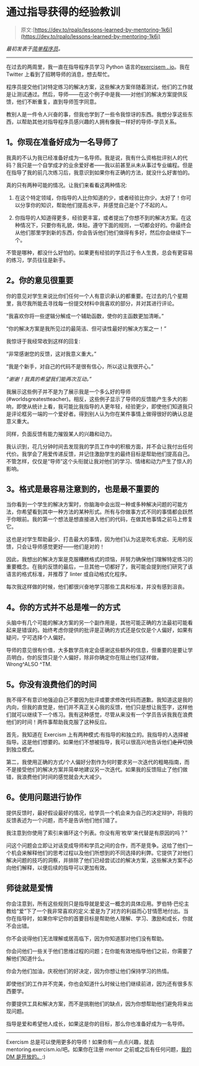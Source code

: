 # 通过指导获得的经验教训

> 原文:[https://dev.to/rpalo/lessons-learned-by-mentoring-1k6i](https://dev.to/rpalo/lessons-learned-by-mentoring-1k6i)

*最初发表于[简单程序员](https://simpleprogrammer.com/lessons-learned-mentoring-programmers/)。*

* * *

在过去的两周里，我一直在指导程序员学习 Python 语言的[exercisem . io](https://exercism.io)。我在 Twitter 上看到了招聘导师的消息，想去帮忙。

程序员提交他们对特定练习的解决方案，这些解决方案伴随着测试，他们的工作就是让测试通过。然后，导师——在这个例子中是我——对他们的解决方案提供反馈，他们不断重复，直到导师签字同意。

教别人是一件令人兴奋的事，但我也学到了一些令我惊讶的东西。我想分享这些东西，以帮助其他对指导程序员感兴趣的人拥有像我一样好的导师-学员关系。

## 1。你现在准备好成为一名导师了

我真的不认为我已经准备好成为一名导师。我是说，我有什么资格批评别人的代码？我只是一个自学成才的业余爱好者——我以前甚至从未从事过专业编程。但是在指导了我的前几次练习后，我意识到如果你有正确的方法，就没什么好害怕的。

真的只有两种可能的情况。让我们来看看这两种情况:

1.  在这个特定领域，你指导的人比你知道的少，或者经验比你少。太好了！你可以分享你的知识，帮助他们提高水平，并感觉自己是个了不起的人。

2.  你指导的人知道得更多，经验更丰富，或者提出了你想不到的解决方案。在这种情况下，只要你有礼貌，体贴，遵守下面的规则，一切都会好的。你最终会从他们那里学到新的东西，你会告诉他们他们做得有多好，然后你会继续下一个。

不管是哪种，都没什么好怕的。如果更有经验的学员过于令人生畏，总会有更容易的练习，学员往往是新手。

## 2。你的意见很重要

你的意见对学生来说比你们任何一个人有意识承认的都重要。在过去的几个星期里，我尽我所能去寻找每一份提交材料中我喜欢的部分，并对其进行评论。

“我喜欢你将一些逻辑分解成一个辅助函数，使你的主函数更加清晰。”

“你的解决方案是我所见过的最简洁、但可读性最好的解决方案之一！”

我惊讶于我经常收到这样的回复:

“非常感谢您的反馈，这对我意义重大。”

“我是个新手，对自己的代码不是很有信心，所以这让我很开心。”

*“谢谢！我真的希望我们能再次互动。”*

我展示这些例子并不是为了展示我是一个多么好的导师(#worldsgreatestteacher)。相反，这些例子显示了导师的反馈能产生多大的影响，即使从统计上看，我可能比我指导的人更年轻，经验更少，即使他们知道我只是评论框另一端的一个爱好者。得到别人认为你在某件事情上做得很好的确认总是意义重大。

同样，负面反馈有能力摧毁某人的兴趣和动力。

我认识到，花几分钟时间去发现我的学员工作中的积极方面，并不会让我付出任何代价。我学会了用爱传递反馈，并记住激励学生的最终目标是帮助他们提高自己。不管怎样，仅仅是“导师”这个头衔就让我对他们的学习、情绪和动力产生了惊人的影响。

## 3。格式是最容易注意到的，也是最不重要的

当你看到一个学生的解决方案时，你脑海中会出现一种或多种解决问题的可能方法，你希望看到其中一种方法的某种形式。所有与你做事方式不同的事情都会跃然于你眼前。我的第一个想法是想直接进入他们的代码，在做其他事情之前马上修复它。

这也是对学生帮助最少、打击最大的事情，因为他们认为这是吹毛求疵、无用的反馈，只会让导师感觉更好——他们是对的！

因此，我想出的解决方案是克服糟糕格式的烦恼，并努力确保他们理解特定练习的重要概念。在我的反馈的最后，一旦其他一切都好了，我可能会提到他们研究了该语言的格式标准，并推荐了 linter 或自动格式化程序。

每次我这样做的时候，他们都很兴奋地学习那些工具和标准，并没有感到沮丧。

## 4。你的方式并不总是唯一的方式

头脑中有几个可能的解决方案的另一个副作用是，其他可能正确的方法最初可能看起来是错误的。始终考虑你提供的批评是正确的方式还是仅仅是个人偏好，如果有疑问，宁可选择个人偏好。

导师的意见很有价值，大多数学员肯定会感谢这些额外的信息，但重要的是要让学员明白，你的反馈只是个人偏好，除非你确定你在阻止他们这样做，Wrong^ALSO ^TM.

## 5。你没有浪费他们的时间

我不得不有意识地强迫自己不要因为批评或要求修改代码而道歉。我知道这是我的内向，但我的直觉是，他们并不真正关心我的反馈，他们只是想让我签字，这样他们就可以继续下一个练习。我有这种感觉，尽管从来没有一个学员告诉我我在浪费他们的时间！两件事帮助我克服了这种反应。

首先，我知道在 Exercism 上有两种模式:有指导的和独立的。我指导的人选择被指导。这是他们想要的。如果他们不想被指导，我可以很高兴地告诉他们~~走开~~切换到独立模式。

第二，我使用正确的方式/个人偏好分割作为何时要求另一次迭代的粗略指南，而不是接受他们的解决方案并简单地建议另一次迭代。如果我的反馈阻止了他们做错，我浪费他们时间的感觉就会大大减少。

## 6。使用问题进行协作

提供反馈时，最好假设最好的情况，给学员一个机会来为自己的决定辩护，将我的反馈表述为一个问题，而不是告诉他们他们错了。

我注意到你使用了索引来循环这个列表。你没有用‘枚举’来代替是有原因的吗？”

问这个问题会立即让对话变成导师和学员之间的合作，而不是竞争。这给了他们一个机会来解释他们的思考过程以及他们所想到的不同选择的利弊。它提供了对他们解决问题的技巧的洞察，并排除了他们已经尝试过的解决方案，这些解决方案不必向他们解释，以便后续的指导可以更加有效。

## 师徒就是爱情

你会注意到，所有这些规则只是指导就是爱这一概念的具体应用。罗伯特·巴伦主教给“爱”下了一个我非常喜欢的定义:爱是为了对方的利益而心甘情愿地付出。当你在指导时，如果你牢记你的首要目标是帮助他人理解、学习、激励和成长，你就不会出错。

你不会说得他们无法理解或居高临下，因为你知道那对他们没有帮助。

你会问他们一些关于他们思维过程的问题；在你能有效地指导他们之前，你需要了解他们知道什么。

你会为他们加油，庆祝他们的好决定，因为你想让他们保持学习的热情。

即使他们的工作并不完美，你也会知道什么时候让他们继续前进，因为还有很多东西要学。

你要提供工具和解决方案，而不是挑剔他们的缺点，因为你想帮助他们避免将来出现问题。

指导是爱和希望他人成长，如果这是你的目标，那么你也准备好成为一名导师。

* * *

Exercism 总是可以使用更多的导师！如果你有一点点兴趣，就去 mentoring.exercism.io/吧。如果你在注册 mentor 之前或之后有任何问题，[我的 DM 是开放的。](https://twitter.com/messages/compose?recipient_id=201441350):)